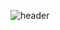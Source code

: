 ![header](https://capsule-render.vercel.app/api?type=Transparent&color=#DD8E6&height=50&section=header&text=Haerim%20render&fontSize=30)
